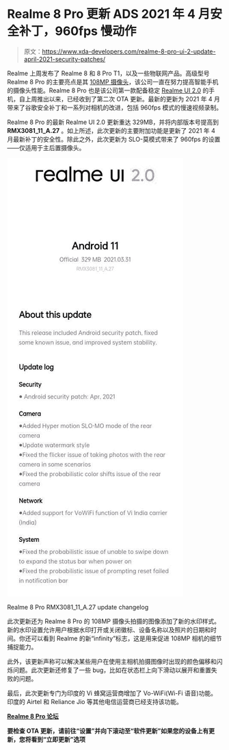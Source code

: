 # Realme 8 Pro 更新 ADS 2021 年 4 月安全补丁，960fps 慢动作

> 原文：<https://www.xda-developers.com/realme-8-pro-ui-2-update-april-2021-security-patches/>

Realme 上周发布了 Realme 8 和 8 Pro T1，以及一些物联网产品。高级型号 Realme 8 Pro 的主要亮点是其 [108MP 摄像头](https://www.xda-developers.com/samsung-isocell-lineup-promises-smaller-camera-bumps-future-smartphones/)，该公司一直在努力提高智能手机的摄像头性能。Realme 8 Pro 也是该公司第一款配备稳定 [Realme UI 2.0](https://www.xda-developers.com/realme-7-realme-ui-open-beta-android-11/) 的手机，自上周推出以来，已经收到了第二次 OTA 更新。最新的更新为 2021 年 4 月带来了谷歌安全补丁和一系列对相机的改进，包括 960fps 模式的慢速视频录制。

Realme 8 Pro 的最新 Realme UI 2.0 更新重达 329MB，并将内部版本号提高到 **RMX3081_11_A.27** 。如上所述，此次更新的主要附加功能是更新了 2021 年 4 月最新补丁的安全性。除此之外，此次更新为 SLO-莫模式带来了 960fps 的设置——仅适用于主后置摄像头。

 <picture>![Realme 8 Pro UI 2.0 April security patches update ](img/fbafd98afa5f3d723f524b15fe99b4d1.png)</picture> 

Realme 8 Pro RMX3081_11_A.27 update changelog

此次更新还为 Realme 8 Pro 的 108MP 摄像头拍摄的图像添加了新的水印样式。新的水印设置允许用户根据水印打开或关闭徽标、设备名称以及照片的日期和时间。你还可以看到 Realme 的新“infinity”标志，这是用来促进 108MP 相机的细节捕捉能力。

此外，该更新声称可以解决某些用户在使用主相机拍摄图像时出现的颜色偏移和闪烁问题。此次更新还修复了一些 bug，比如在状态栏上向下滑动以展开和重置失败的问题。

最后，此次更新专门为印度的 Vi 蜂窝运营商增加了 Vo-WiFi(Wi-Fi 语音)功能。印度的 Airtel 和 Reliance Jio 等其他电信运营商已经支持该功能。

**[Realme 8 Pro 论坛](https://forum.xda-developers.com/f/realme-8-pro.12171/)**

**要检查 OTA 更新，请前往“设置”并向下滚动至“软件更新”如果您的设备上有更新，您将看到“立即更新”选项**